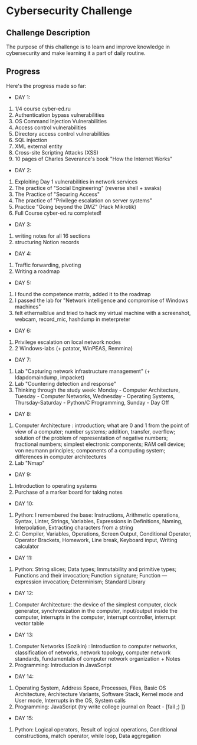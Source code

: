 # Cybersecurity Challenge

## Challenge Description
The purpose of this challenge is to learn and improve knowledge in cybersecurity and make learning it a part of daily routine.

## Progress
Here's the progress made so far:

- DAY 1: 
1) 1/4 course cyber-ed.ru
2) Authentication bypass vulnerabilities
3) OS Command Injection Vulnerabilities
4) Access control vulnerabilities 
5) Directory access control vulnerabilities
6) SQL injection
7) XML external entity
8) Cross-site Scripting Attacks (XSS)
9) 10 pages of Charles Severance's book "How the Internet Works"


- DAY 2:
1) Exploiting Day 1 vulnerabilities in network services
2) The practice of "Social Engineering" (reverse shell + swaks)
3) The Practice of "Securing Access"
4) The practice of "Privilege escalation on server systems"
5) Practice "Going beyond the DMZ" (Hack Mikrotik)
6) Full Course cyber-ed.ru completed!

- DAY 3:
1) writing notes for all 16 sections
2) structuring Notion records

- DAY 4:
1) Traffic forwarding, pivoting
2) Writing a roadmap

- DAY 5:
1) I found the competence matrix, added it to the roadmap
2) I passed the lab for "Network intelligence and compromise of Windows machines"
3) felt ethernalblue and tried to hack my virtual machine with a screenshot, webcam, record_mic, hashdump in meterpreter

- DAY 6:
1) Privilege escalation on local network nodes
2) 2 Windows-labs (+ patator, WinPEAS, Remmina)

- DAY 7:
1) Lab "Capturing network infrastructure management" (+ ldapdomaindump, impacket)
2) Lab "Countering detection and response"
3) Thinking through the study week:
  Monday - Computer Architecture, Tuesday - Computer Networks, Wednesday - Operating Systems, Thursday-Saturday - Python/C Programming, Sunday - Day Off

- DAY 8:
1) Computer Architecture : introduction; what are 0 and 1 from the point of view of a computer; number systems; addition, transfer, overflow; solution of the problem of representation of negative numbers; fractional numbers; simplest electronic components; RAM cell device; von neumann principles; components of a computing system; differences in computer architectures
2) Lab "Nmap"
- DAY 9:
1) Introduction to operating systems
2) Purchase of a marker board for taking notes

- DAY 10:
1) Python: I remembered the base: Instructions, Arithmetic operations, Syntax, Linter, Strings, Variables, Expressions in Definitions, Naming, Interpolation, Extracting characters from a string
2) C: Compiler, Variables, Operations, Screen Output, Conditional Operator, Operator Brackets, Homework, Line break, Keyboard input, Writing calculator

- DAY 11:
1) Python: String slices; Data types; Immutability and primitive types; Functions and their invocation; Function signature; Function — expression invocation; Determinism; Standard Library

- DAY 12:
1) Computer Architecture: the device of the simplest computer, clock generator, synchronization in the computer, input/output inside the computer, interrupts in the computer, interrupt controller, interrupt vector table

- DAY 13:
1) Computer Networks (Sozikin) : Introduction to computer networks, classification of networks, network topology, computer network standards, fundamentals of computer network organization + Notes
2) Programming: Introducion in JavaScript

- DAY 14:
1) Operating System, Address Space, Processes, Files, Basic OS Architecture, Architecture Variants, Software Stack, Kernel mode and User mode, Interrupts in the OS, System calls
2) Programming: JavaScript {try write college journal on React - [fail ;) ]}

- DAY 15:
1) Python: Logical operators, Result of logical operations, Conditional constructions, match operator, while loop, Data aggregation

